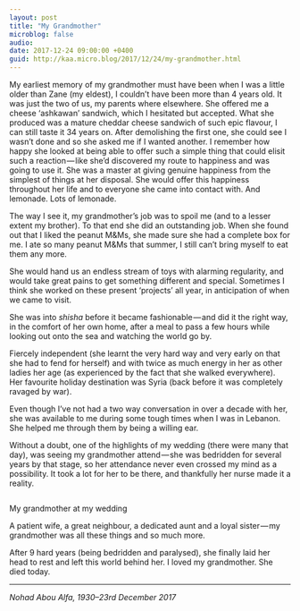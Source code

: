```yaml
---
layout: post
title: "My Grandmother"
microblog: false
audio: 
date: 2017-12-24 09:00:00 +0400
guid: http://kaa.micro.blog/2017/12/24/my-grandmother.html
---
```

<p>My earliest memory of my grandmother must have been when I was a little older than Zane (my eldest), I couldn’t have been more than 4 years old. It was just the two of us, my parents where elsewhere. She offered me a cheese ‘ashkawan’ sandwich, which I hesitated but accepted. What she produced was a mature cheddar cheese sandwich of such epic flavour, I can still taste it 34 years on. After demolishing the first one, she could see I wasn’t done and so she asked me if I wanted another. I remember how happy she looked at being able to offer such a simple thing that could elisit such a reaction — like she’d discovered my route to happiness and was going to use it. She was a master at giving genuine happiness from the simplest of things at her disposal. She would offer this happiness throughout her life and to everyone she came into contact with. And lemonade. Lots of lemonade.</p>

<p>The way I see it, my grandmother’s job was to spoil me (and to a lesser extent my brother). To that end she did an outstanding job. When she found out that I liked the peanut M&amp;Ms, she made sure she had a complete box for me. I ate so many peanut M&amp;Ms that summer, I still can’t bring myself to eat them any more.</p>

<p>She would hand us an endless stream of toys with alarming regularity, and would take great pains to get something different and special. Sometimes I think she worked on these present ‘projects’ all year, in anticipation of when we came to visit.</p>

<p>She was into <em>shisha</em> before it became fashionable — and did it the right way, in the comfort of her own home, after a meal to pass a few hours while looking out onto the sea and watching the world go by.</p>

<p>Fiercely independent (she learnt the very hard way and very early on that she had to fend for herself) and with twice as much energy in her as other ladies her age (as experienced by the fact that she walked everywhere). Her favourite holiday destination was Syria (back before it was completely ravaged by war).</p>

<p>Even though I’ve not had a two way conversation in over a decade with her, she was available to me during some tough times when I was in Lebanon. She helped me through them by being a willing ear.</p>

<p>Without a doubt, one of the highlights of my wedding (there were many that day), was seeing my grandmother attend — she was bedridden for several years by that stage, so her attendance never even crossed my mind as a possibility. It took a lot for her to be there, and thankfully her nurse made it a reality.</p>

<p><img src="https://www.kaa.bz/uploads/2018/d9bea902d4.jpg" alt="" /></p>

<p>My grandmother at my wedding</p>

<p>A patient wife, a great neighbour, a dedicated aunt and a loyal sister — my grandmother was all these things and so much more.</p>

<p>After 9 hard years (being bedridden and paralysed), she finally laid her head to rest and left this world behind her. I loved my grandmother. She died today.</p>

<hr /><p><em>Nohad Abou Alfa, 1930–23rd December 2017</em></p>
